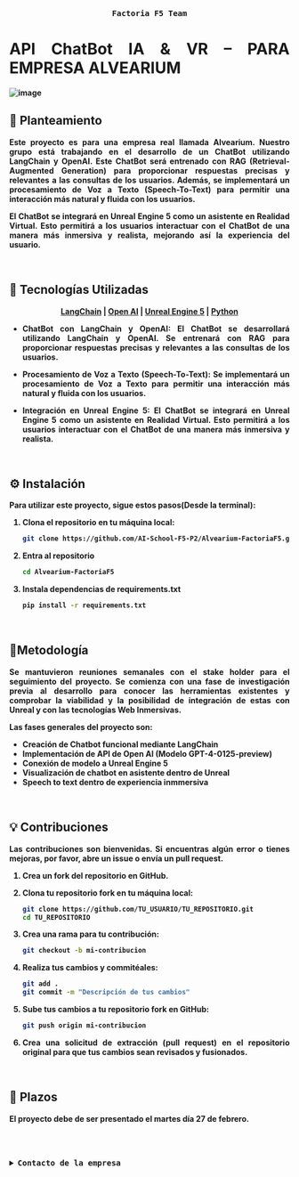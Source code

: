 <!-- START -->
<div align="justify">

<!-- START -->
  <p align="center">
    <samp>
      <b>
        Factoria F5 Team
      <br>      
        
# API ChatBot IA & VR – PARA EMPRESA ALVEARIUM
![image](https://github.com/BlanckSpeed/BlanckSpeed/assets/131301013/2b67141f-6754-4457-8000-fdd4e67075e9)


## 💭 Planteamiento

Este proyecto es para una empresa real llamada Alvearium. Nuestro grupo está trabajando en el desarrollo de un ChatBot utilizando LangChain y OpenAI. Este ChatBot será entrenado con RAG (Retrieval-Augmented Generation) para proporcionar respuestas precisas y relevantes a las consultas de los usuarios. Además, se implementará un procesamiento de Voz a Texto (Speech-To-Text) para permitir una interacción más natural y fluida con los usuarios.

El ChatBot se integrará en Unreal Engine 5 como un asistente en Realidad Virtual. Esto permitirá a los usuarios interactuar con el ChatBot de una manera más inmersiva y realista, mejorando así la experiencia del usuario.

<br>

## 🔧 Tecnologías Utilizadas
<!-- Títulos con enlaces -->
<p align="center">
  <a href="https://www.langchain.com/">LangChain</a> |
  <a href="https://openai.com/">Open AI</a> |
  <a href="https://www.unrealengine.com/en-US/unreal-engine-5">Unreal Engine 5</a> |
  <a href="https://es.python.org/">Python</a>

  - **ChatBot con LangChain y OpenAI**: El ChatBot se desarrollará utilizando LangChain y OpenAI. Se entrenará con RAG para proporcionar respuestas precisas y relevantes a las consultas de los usuarios.

- **Procesamiento de Voz a Texto (Speech-To-Text)**: Se implementará un procesamiento de Voz a Texto para permitir una interacción más natural y fluida con los usuarios.

- **Integración en Unreal Engine 5**: El ChatBot se integrará en Unreal Engine 5 como un asistente en Realidad Virtual. Esto permitirá a los usuarios interactuar con el ChatBot de una manera más inmersiva y realista.
</p>

<br>

## ⚙️ Instalación 
Para utilizar este proyecto, sigue estos pasos(Desde la terminal):

1. Clona el repositorio en tu máquina local:

    ```bash
    git clone https://github.com/AI-School-F5-P2/Alvearium-FactoriaF5.git

2. Entra al repositorio

    ```bash
    cd Alvearium-FactoriaF5
    
3. Instala dependencias de requirements.txt

   ```bash
   pip install -r requirements.txt

<br>

## 📄Metodología

Se mantuvieron reuniones semanales con el stake holder para el seguimiento del proyecto. Se comienza con una fase de investigación previa al desarrollo para conocer las herramientas existentes y comprobar la viabilidad y la posibilidad de integración de estas con Unreal y con las tecnologías Web Inmersivas.

Las fases generales del proyecto son:

- Creación de Chatbot funcional mediante LangChain
- Implementación de API de Open AI (Modelo GPT-4-0125-preview)
- Conexión de modelo a Unreal Engine 5
- Visualización de chatbot en asistente dentro de Unreal
- Speech to text dentro de experiencia inmmersiva

<br>

<h2>💡 Contribuciones</h2>
<p>Las contribuciones son bienvenidas. Si encuentras algún error o tienes mejoras, por favor, abre un issue o envía un pull request.</p>

1. Crea un fork del repositorio en GitHub.

2. Clona tu repositorio fork en tu máquina local:
   ```bash
   git clone https://github.com/TU_USUARIO/TU_REPOSITORIO.git
   cd TU_REPOSITORIO
3. Crea una rama para tu contribución:
   ```bash
   git checkout -b mi-contribucion
4. Realiza tus cambios y commitéales:
   ```bash
   git add .
   git commit -m "Descripción de tus cambios"
5. Sube tus cambios a tu repositorio fork en GitHub:
   ```bash
   git push origin mi-contribucion
6. Crea una solicitud de extracción (pull request) en el repositorio original para que tus cambios sean revisados y fusionados.

<br>

## 📅 Plazos

El proyecto debe de ser presentado el martes día 27 de febrero.

</b>
<br>
</samp>
</p>


<br>

<details>
<summary><samp><b>Contacto de la empresa</b></samp></summary>

<h2></h2><br>

<!-- Contact Alvearium -->
<p align="center">
  <samp>  
    Esta es la página principal <a href="https://alvearium.io/">Alvearium</a>
  </samp>
</p>